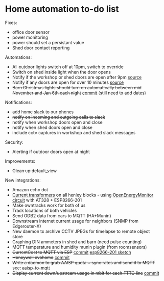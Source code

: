 # Home automation to-do list

Fixes:

* office door sensor
* power monitoring
* power should set a persistant value
* Shed door contact reporting

Automations:

* All outdoor lights switch off at 10pm, switch to override
* Switch on shed inside light when the door opens
* Notify if the workshop or shed doors are open after 9pm [source](https://github.com/dale3h/homeassistant-config-1/blob/master/automation/notify_garage_open_2100.yaml)
* Notify if any doors are open for over 10 minutes [source](https://github.com/dale3h/homeassistant-config-1/blob/master/automation/notify_doors_left_open.yaml)
* ~~Barn Christmas lights should turn on automatically between mid November and Jan 6th each night~~ [commit](https://github.com/natm/homeassistant-config/commit/9882f46f6a4bbb019cee2fed34506e198c611be7) (still need to add dates)

Notifications:

* add home slack to our phones
* ~~notify on incoming and outgoing calls to slack~~
* notify when workshop doors open and close
* notify when shed doors open and close
* include cctv captures in workshop and shed slack messages

Security:

* Alerting if outdoor doors open at night

Improvements:

* ~~Clean up default_view~~

New integrations:

* Amazon echo dot
* [Current transformers](http://www.ebay.co.uk/itm/331978579185) on all henley blocks - using [OpenEnergyMonitor circuit](https://openenergymonitor.org/emon/buildingblocks/how-to-build-an-arduino-energy-monitor) with AT328 + ESP8266-201
* Make owntracks work for both of us
* Track locations of both vehicles
* Send ODB2 data from cars to MQTT (HA+Munin)
* Downstream internet current usage for neighbors (SNMP from Edgerouter-X)
* New daemon to archive CCTV JPEGs for timelapse to remote object store
* Graphing DIN ammeters in shed and barn (need pulse counting)
* MQTT temperature and humidity munin plugin (from roomsensors)
* ~~CurrentCost to MQTT via ESP~~ [commit](https://github.com/natm/homeassistant-config/commit/1d9e7286e50cecd35e420fb48b9d06e1db5952e8) [esp8266-201 sketch](https://gist.github.com/natm/d47d8d86f900030295d55ac90aeee320)
* ~~Honeywell evohome~~ [commit](https://github.com/natm/homeassistant-config/commit/133bd98b465d14643fb3e2ec215cff82aadd7297)
* ~~Write a daemon to grab AAISP quota + sync rates and send it to MQTT~~ see: [aaisp-to-mqtt](https://github.com/natm/aaisp-to-mqtt)
* ~~Display current down/upstream usage in mbit for each FTTC line~~ [commit](https://github.com/natm/homeassistant-config/commit/e16f9f23cc5b0f457b8bbdffca04312fef566708)
